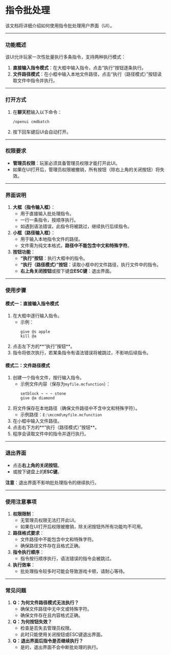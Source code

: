# 指令批处理

该文档将详细介绍如何使用指令批处理用户界面（UI）。

---

### **功能概述**
该UI允许玩家一次性批量执行多条指令，支持两种执行模式：
1. **直接输入指令模式**：在大框中输入指令，点击“执行”按钮逐条执行。
2. **文件路径模式**：在小框中输入本地文件路径，点击“执行（路径模式）”按钮读取文件中指令并执行。

---

### **打开方式**
1. 在**聊天栏**输入以下命令：
   ```
   /openui cmdbatch
   ```
2. 按下回车键后UI会自动打开。

---

### **权限要求**
- **管理员权限**：玩家必须具备管理员权限才能打开此UI。
- 如果在UI打开后，管理员权限被撤销，所有按钮（除右上角的关闭按钮）将失效。

---

### **界面说明**
1. **大框（指令输入框）**：
   - 用于直接输入批处理指令。
   - 一行一条指令，按顺序执行。
   - 如遇到语法错误，此指令将被跳过，继续执行后续指令。
2. **小框（路径输入框）**：
   - 用于输入本地指令文件的路径。
   - 文件需为纯文本格式，**路径中不能包含中文和特殊字符**。
3. **按钮功能**：
   - **“执行”按钮**：执行大框中的指令。
   - **“执行（路径模式）”按钮**：读取小框中的文件路径，执行文件中的指令。
   - **右上角关闭按钮**或按下键盘**ESC键**：退出界面。

---

### **使用步骤**

#### **模式一：直接输入指令模式**
1. 在大框中逐行输入指令。
   - 示例：
     ```
     give @s apple
     kill @a
     ```
2. 点击左下方的**“执行”按钮**。
3. 指令将依次执行，若某条指令有语法错误将被跳过，不影响后续指令。

#### **模式二：文件路径模式**
1. 创建一个指令文件，按行输入指令。
   - 示例文件内容（保存为`myfile.mcfunction`）：
     ```
     setblock ~ ~ ~ stone
     give @a diamond
     ```
2. 将文件保存在本地路径（确保文件路径中不含中文和特殊字符）。
   - 示例路径：`E:\mccmd\myfile.mcfunction`
3. 在小框中输入文件路径。
4. 点击右下方的**“执行（路径模式）”按钮**。
5. 程序会读取文件中的指令并逐行执行。

---

### **退出界面**
- 点击**右上角的关闭按钮**。
- 或按下键盘上的**ESC键**。

**注意**：退出界面不影响批处理指令的继续执行。

---

### **使用注意事项**
1. **权限限制**：
   - 无管理员权限无法打开此UI。
   - 如果在UI打开后权限被撤销，除关闭按钮外所有功能均不可用。
2. **路径格式要求**：
   - 文件路径中不能包含中文和特殊字符。
   - 确保路径文件存在且格式正确。
3. **指令执行顺序**：
   - 指令按行顺序执行，语法错误的指令会被跳过。
4. **执行效率**：
   - 批处理指令较多时可能会导致游戏卡顿，请耐心等待。

---

### **常见问题**
1. **Q：为何文件路径模式无法执行？**
   - 确保文件路径中无中文或特殊字符。
   - 确保文件存在且内容格式正确。
2. **Q：为何按钮失效？**
   - 检查是否失去管理员权限。
   - 此时只能使用关闭按钮或ESC键退出界面。
3. **Q：退出界面后指令是否继续执行？**
   - 是的，退出界面不会中断批处理的执行。

